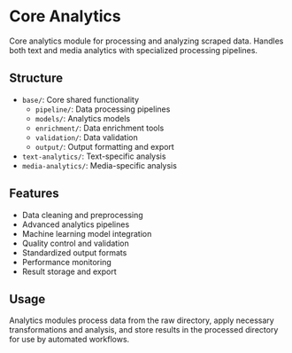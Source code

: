 # Core Analytics

Core analytics module for processing and analyzing scraped data. Handles both text and media analytics with specialized processing pipelines.

## Structure
- `base/`: Core shared functionality
  - `pipeline/`: Data processing pipelines
  - `models/`: Analytics models
  - `enrichment/`: Data enrichment tools
  - `validation/`: Data validation
  - `output/`: Output formatting and export
- `text-analytics/`: Text-specific analysis
- `media-analytics/`: Media-specific analysis

## Features
- Data cleaning and preprocessing
- Advanced analytics pipelines
- Machine learning model integration
- Quality control and validation
- Standardized output formats
- Performance monitoring
- Result storage and export

## Usage
Analytics modules process data from the raw directory, apply necessary transformations and analysis, and store results in the processed directory for use by automated workflows.